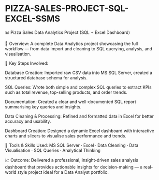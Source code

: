 # PIZZA-SALES-PROJECT-SQL-EXCEL-SSMS

📊 Pizza Sales Data Analytics Project (SQL + Excel Dashboard)

🚀 Overview:
A complete Data Analytics project showcasing the full workflow — from data import and cleaning to SQL querying, analysis, and visualisation.

🧩 Key Steps Involved:

Database Creation: Imported raw CSV data into MS SQL Server, created a structured database schema for analysis.

SQL Queries: Wrote both simple and complex SQL queries to extract KPIs such as total revenue, top-selling products, and order trends.

Documentation: Created a clear and well-documented SQL report summarising key queries and insights.

Data Cleaning & Processing: Refined and formatted data in Excel for better accuracy and usability.

Dashboard Creation: Designed a dynamic Excel dashboard with interactive charts and slicers to visualise sales performance and trends.

🎯 Tools & Skills Used:
MS SQL Server · Excel · Data Cleaning · Data Visualisation · SQL Queries · Analytical Thinking

📈 Outcome:
Delivered a professional, insight-driven sales analysis dashboard that provides actionable insights for decision-making — a real-world style project ideal for a Data Analyst portfolio.
